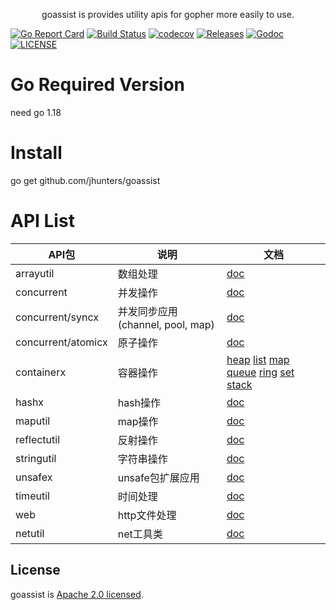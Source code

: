 <p align="center">
goassist is provides utility apis for gopher more easily to use.
</p>

[![Go Report Card](https://goreportcard.com/badge/github.com/jhunters/goassist)](https://goreportcard.com/report/github.com/jhunters/goassist)
[![Build Status](https://github.com/jhunters/goassist/actions/workflows/go.yml/badge.svg)](https://github.com/jhunters/goassist/actions/workflows/go.yml)
[![codecov](https://codecov.io/gh/jhunters/goassist/branch/main/graph/badge.svg)](https://codecov.io/gh/jhunters/goassist)
[![Releases](https://img.shields.io/github/release/jhunters/goassist/all.svg?style=flat-square)](https://github.com/jhunters/goassist/releases)
[![Godoc](http://img.shields.io/badge/go-documentation-blue.svg?style=flat-square)](https://godoc.org/github.com/jhunters/goassist)
[![LICENSE](https://img.shields.io/github/license/jhunters/goassist.svg?style=flat-square)](https://github.com/jhunters/goassist/blob/main/LICENSE)


# Go Required Version
need go 1.18

# Install

go get github.com/jhunters/goassist

# API List

API包|说明|文档
--|--|--
arrayutil|数组处理|[doc](https://pkg.go.dev/github.com/jhunters/goassist/arrayutil)
concurrent|并发操作|[doc](https://pkg.go.dev/github.com/jhunters/goassist/concurrent)
concurrent/syncx| 并发同步应用(channel, pool, map)|[doc](https://pkg.go.dev/github.com/jhunters/goassist/concurrent/syncx)
concurrent/atomicx|原子操作|[doc](https://pkg.go.dev/github.com/jhunters/goassist/concurrent/actomicx)
containerx|容器操作 | [heap](https://pkg.go.dev/github.com/jhunters/goassist/container/heapx) [list](https://pkg.go.dev/github.com/jhunters/goassist/container/listx) [map](https://pkg.go.dev/github.com/jhunters/goassist/container/mapx) [queue](https://pkg.go.dev/github.com/jhunters/goassist/container/queue) [ring](https://pkg.go.dev/github.com/jhunters/goassist/container/ringx) [set](https://pkg.go.dev/github.com/jhunters/goassist/container/set) [stack](https://pkg.go.dev/github.com/jhunters/goassist/container/stack)
hashx|hash操作|[doc](https://pkg.go.dev/github.com/jhunters/goassist/hashx)
maputil|map操作|[doc](https://pkg.go.dev/github.com/jhunters/goassist/maputil)
reflectutil|反射操作|[doc](https://pkg.go.dev/github.com/jhunters/goassist/reflectutil)
stringutil|字符串操作|[doc](https://pkg.go.dev/github.com/jhunters/goassist/stringutil)
unsafex|unsafe包扩展应用|[doc](https://pkg.go.dev/github.com/jhunters/goassist/unsafex)
timeutil|时间处理|[doc](https://pkg.go.dev/github.com/jhunters/goassist/timeutil)
web|http文件处理|[doc](https://pkg.go.dev/github.com/jhunters/goassist/web)
netutil|net工具类|[doc](https://pkg.go.dev/github.com/jhunters/goassist/netutil)

## License
goassist is [Apache 2.0 licensed](./LICENSE).